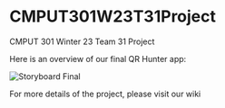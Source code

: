 # CMPUT301W23T31Project
CMPUT 301 Winter 23 Team 31 Project

Here is an overview of our final QR Hunter app:

![Storyboard Final](https://github.com/CMPUT301W23T31/CMPUT301W23T31Project/blob/main/Storyboards/CMPUT301W23T31%20-%20Storyboard%20Final.png)

For more details of the project, please visit our wiki
